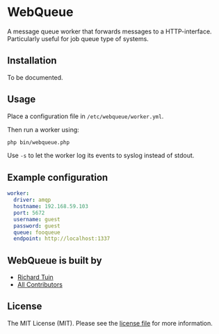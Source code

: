 # WebQueue
A message queue worker that forwards messages to a HTTP-interface.
Particularly useful for job queue type of systems.

## Installation

To be documented.

## Usage

Place a configuration file in `/etc/webqueue/worker.yml`.

Then run a worker using:
```bash
php bin/webqueue.php
```

Use `-s` to let the worker log its events to syslog instead of stdout.

## Example configuration

```yaml
worker:
  driver: amqp
  hostname: 192.168.59.103
  port: 5672
  username: guest
  password: guest
  queue: fooqueue
  endpoint: http://localhost:1337
```

## WebQueue is built by

- [Richard Tuin](https://github.com/rtuin)
- [All Contributors](../../contributors)

## License

The MIT License (MIT). Please see the [license file](LICENSE) for more information.

